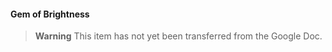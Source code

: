 #### Gem of Brightness

> **Warning**
> This item has not yet been transferred from the Google Doc.
